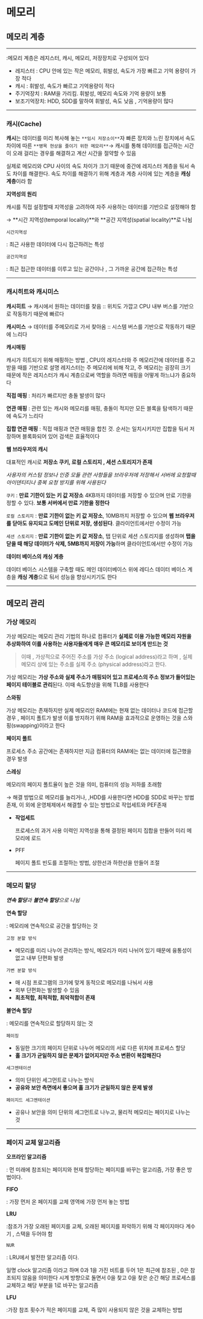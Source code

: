 # 메모리
## 메모리 계층

---

:메모리 계층은 레지스터, 캐시, 메모리, 저장장치로 구성되어 있다

- 레지스터 : CPU 안에 있는 작은 메모리, 휘발성, 속도가 가장 빠르고 기억 용량이 가장 적다
- 캐시 : 휘발성, 속도가 빠르고 기억용량이 적다
- 주기억장치 : RAM을 가리킴. 휘발성, 메모리 속도와 기억 용량이 보통
- 보조기억장치: HDD, SDD를 말하여 휘발성, 속도 낮음 , 기억용량이 많다

---

### 캐시(Cache)

**캐시**는 데이터를 미리 복사해 놓는 `**임시 저장소이**`자 빠른 장치와 느린 장치에서 속도 차이에 따른 `**병목 현상을 줄이기 위한 메모리**`→ 캐시를 통해 데이터를 접근하는 시간이 오래 걸리는 경우를 해결하고 계산 시간을 절약할 수 있음

실제로 메모리와 CPU 사이의 속도 차이가 크기 때문에 중간에 레지스터 계층을 둬서 속도 차이를 해결한다.
속도 차이를 해결하기 위해 계층과 계층 사이에 있는 계층을 **캐싱 계층**이라 함 

**지역성의 원리**

캐시를 직접 설정할때 지역성을 고려하여 자주 사용하는 데이터를 기반으로 설정해야 함 

→ **시간 지역성(temporal locality)**와 **공간 지역성(spatial locality)**로 나뉨

`시간지역성`

: 최근 사용한 데이터에 다시 접근하려는 특성 

`공간지역성`

: 최근 접근한 데이터를 이루고 있는 공간이나 , 그 가까운 공간에 접근하는 특성 

---

### 캐시히트와 캐시미스

**캐시히트** → 캐시에서 원하는 데이터를 찾음 
 :: 위치도 가깝고 CPU 내부 버스를 기반으로 작동하기 때문에 빠르다

**캐시미스** → 데이터를 주메모리로 가서 찾아옴
 :: 시스템 버스를 기반으로 작동하기 때문에 느리다 

**캐시매핑** 

캐시가 히트되기 위해 매핑하는 방법 , CPU의 레지스터와 주 메모리간에 데이터를 주고받을 때를 기반으로 설명
레지스터는 주 메모리에 비해 작고, 주 메모리는 굉장히 크기 때문에 작은 레지스터가 캐시 계층으로써 역할을 하려면 매핑을 어떻게 하느냐가 중요하다

**직접 매핑** : 처리가 빠르지만 충돌 발생이 많다

**연관 매핑** : 관련 있는 캐시와 메모리를 매핑, 충돌이 적지만 모든 블록을 탐색하기 때문에 속도가 느리다

**집합 연관 매핑** : 직접 매핑과 연관 매핑을 합친 것. 순서는 일치시키지만 집합을 둬서 저장하며 블록화되어 있어 검색은 효율적이다

**웹 브라우저의 캐시**

대표적인 캐시로 **저장소 쿠키, 로컬 스토리지 , 세션 스토리지가 존재**

*사용자의 커스텀 정보나 인증 모듈 관련 사항들을 브라우저에 저장해서 서버에 요청할때 아이덴티티나 중복 요청 방지를 위해 사용된다*

`쿠키`
: **만료 기한이 있는 키 값 저장소** 4KB까지 데이터를 저장할 수 있으며 만료 기한을 정할 수 있다. **보통 서버에서 만료 기한을 정한다**

`로컬 스토리지`
: **만료 기한이 없는 키 값 저장소**, 10MB까지 저장할 수 있으며 **웹 브라우저를 닫아도 유지되고 도메인 단위로 저장, 생성된다**. 클라이언트에서만 수정이 가능

`세션 스토리지`
: **만료 기한이 없는 키 값 저장소**, 탭 단위로 세션 스토리지를 생성하며 **탭을 닫을 때 해당 데이터가 삭제, 5MB까지 저장이 가능**하며 클라이언트에서만 수정이 가능

**데이터 베이스의 캐싱 계층**

데이터 베이스 시스템을 구축할 때도 메인 데이터베이스 위에 레디스 데이터 베이스 계층을 **캐싱 계층**으로 둬서 성능을 향상시키기도 한다

---

## 메모리 관리

### 가상 메모리

가상 메모리는 메모리 관리 기법의 하나로 컴퓨터가 **실제로 이용 가능한 메모리 자원을 추상화하여 이를 사용하는 사용자들에게 매우 큰 메모리로 보이게 만드는 것**

> 이때 , 가상적으로 주어진 주소를 가상 주소 (logical address)라고 하며 , 실제 메모리 상에 있는 주소를 실제 주소 (physical address)라고 한다.
> 

가상 메모리는 **가상 주소와 실제 주소가 매핑되어 있고 프로세스의 주소 정보가 들어있는 페이지 테이블로 관리**된다. 이때 속도향상을 위해 TLB를 사용한다

**스와핑**

가상 메모리는 존재하지만 실제 메모리인 RAM에는 현재 없는 데이터나 코드에 접근할 경우 , 페이지 폴트가 발생
이를 방지하기 위해 RAM을 효과적으로 운영하는 것을 스와핑(swapping)이라고 한다

**페이지 폴트**

프로세스 주소 공간에는 존재하지만 지금 컴퓨터의 RAM에는 없는 데이터에 접근했을 경우 발생 

**스레싱**

메모리의 페이지 폴트율이 높은 것을 의미, 컴퓨터의 성능 저하를 초래함

→ 해결 방법으로 메모리를 늘리거나, ,HDD를 사용한다면 HDD를 SDD로 바꾸는 방법 존재, 이 외에 운영체제에서 해결할 수 있는 방법으로 작업세트와 PEF존재

- **작업세트**
    
    프로세스의 과거 사용 이력인 지역성을 통해 결정된 페이지 집합을 만들어 미리 메모리에 로드
    
- PFF
    
    페이지 폴트 빈도를 조절하는 방법, 상한선과 하한선을 만들어 조절
    

---

### 메모리 할당

***연속 할당**과 **불연속 할당**으로 나뉨*

**연속 할당**

: 메모리에 연속적으로 공간을 할당하는 것

`고정 분할 방식`

- 메모리를 미리 나누어 관리하는 방식, 메모리가 미리 나뉘어 있기 때문에 융통성이 없고 내부 단편화 발생

`가변 분할 방식`

- 매 시점 프로그램의 크기에 맞게 동적으로 메모리를 나눠서 사용
- 외부 단편화는 발생할 수 있음
- **최초적합, 최적적합, 최악적합이 존재**

**불연속 할당**

: 메모리를 연속적으로 할당하지 않는 것 

`페이징`

- 동일한 크기의 페이지 단위로 나누어 메모리의 서로 다른 위치에 프로세스 할당
- **홀 크기가 균일하지 않은 문제가 없어지지만 주소 변환이 복잡해진다**

`세그멘테이션`

- 의미 단위인 세그먼트로 나누는 방식
- **공유와 보안 측면에서 좋으며 홀 크기가 균일하지 않은 문제 발생**

`페이지드 세그멘테이션`

- 공유나 보안을 의미 단위의 세그먼트로 나누고, 물리적 메모리는 페이지로 나누는 것

---

### 페이지 교체 알고리즘

**오프라인 알고리즘** 

: 먼 미래에 참조되는 페이지와 현재 할당하는 페이지를 바꾸는 알고리즘, 가장 좋은 방법이다.

**FIFO**

: 가장 먼저 온 페이지를 교체 영역에 가장 먼저 놓는 방법

**LRU**

:참조가 가장 오래된 페이지를 교체, 오래된 페이지를 파악하기 위해 각 페이지마다 계수기 , 스택을 두어야 함

`NUR`

: LRU에서 발전한 알고리즘 이다. 

일명 clock 알고리즘 이라고 하며 0과 1을 가진 비트를 두어 1은 최근에 참조된 , 0은 참조되지 않음을 의미한다
시계 방향으로 돌면서 0을 찾고 0을 찾은 순간 해당 프로세스를 교체하고 해당 부분을 1로 바꾸는 알고리즘 

**LFU**

:가장 참조 횟수가 적은 페이지를 교체, 즉 많이 사용되지 않은 것을 교체하는 방법
